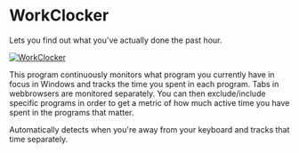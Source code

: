 # WorkClocker
Lets you find out what you've actually done the past hour.

[![WorkClocker](http://f.donkie.co/7LQRp)](http://f.donkie.co/7LQRp)

This program continuously monitors what program you currently have in focus in Windows and tracks the time you spent in each program. Tabs in webbrowsers are monitored separately. You can then exclude/include specific programs in order to get a metric of how much active time you have spent in the programs that matter.

Automatically detects when you're away from your keyboard and tracks that time separately.
